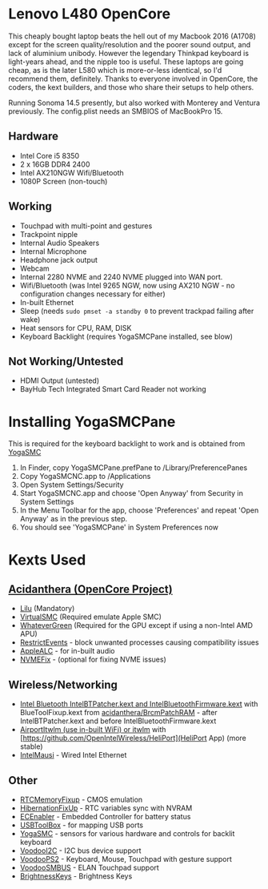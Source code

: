 # Lenovo L480 OpenCore

This cheaply bought laptop beats the hell out of my Macbook 2016 (A1708) except for the screen quality/resolution and the poorer sound output, and lack of aluminium unibody. However the legendary Thinkpad keyboard is light-years ahead, and the nipple too is useful.  These laptops are going cheap, as is the later L580 which is more-or-less identical, so I'd recommend them, definitely. Thanks to everyone involved in OpenCore, the coders, the kext builders, and those who share their setups to help others.

Running Sonoma 14.5 presently, but also worked with Monterey and Ventura previously. The config.plist needs an SMBIOS of MacBookPro 15.

## Hardware

- Intel Core i5 8350
- 2 x 16GB DDR4 2400
- Intel AX210NGW Wifi/Bluetooth    
- 1080P Screen (non-touch)

## Working

- Touchpad with multi-point and gestures
- Trackpoint nipple
- Internal Audio Speakers
- Internal Microphone
- Headphone jack output
- Webcam
- Internal 2280 NVME and 2240 NVME plugged into WAN port.
- Wifi/Bluetooth (was Intel 9265 NGW, now using AX210 NGW - no configuration changes necessary for either)
- In-built Ethernet
- Sleep (needs `sudo pmset -a standby 0` to prevent trackpad failing after wake)
- Heat sensors for CPU, RAM, DISK
- Keyboard Backlight (requires YogaSMCPane installed, see blow)

## Not Working/Untested

- HDMI Output (untested)
- BayHub Tech Integrated Smart Card Reader not working

# Installing YogaSMCPane

This is required for the keyboard backlight to work and is obtained from [YogaSMC](https://github.com/zhen-zen/YogaSMC)

1. In Finder, copy YogaSMCPane.prefPane to /Library/PreferencePanes
2. Copy YogaSMCNC.app to /Applications
3. Open System Settings/Security
4. Start YogaSMCNC.app and choose 'Open Anyway' from Security in System Settings
5. In the Menu Toolbar for the app, choose 'Preferences' and repeat 'Open Anyway' as in the previous step.
6. You should see 'YogaSMCPane' in System Preferences now

# Kexts Used

## [Acidanthera (OpenCore Project)](https://github.com/acidanthera)

- [Lilu](https://github.com/acidanthera/Lilu) (Mandatory)
- [VirtualSMC](https://github.com/acidanthera/VirtualSMC) (Required emulate Apple SMC)
- [WhateverGreen](https://github.com/acidanthera/WhateverGreen) (Required for the GPU except if using a non-Intel AMD APU)
- [RestrictEvents](https://github.com/acidanthera/RestrictEvents) - block unwanted processes causing compatibility issues
- [AppleALC](https://github.com/acidanthera/AppleALC) - for in-built audio
- [NVMEFix](https://github.com/acidanthera/NVMeFix) - (optional for fixing NVME issues)
  
  

## Wireless/Networking

- [Intel Bluetooth IntelBTPatcher.kext and IntelBluetoothFirmware.kext](https://github.com/OpenIntelWireless/IntelBluetoothFirmware) with BlueToolFixup.kext from [acidanthera/BrcmPatchRAM](https://github.com/acidanthera/BrcmPatchRAM) - after IntelBTPatcher.kext and before IntelBluetoothFirmware.kext
- [AirportItwlm (use in-built WiFi) or itwlm](https://github.com/OpenIntelWireless/itlwm) with [https://github.com/OpenIntelWireless/HeliPort](HeliPort App) (more stable) 
- [IntelMausi](https://github.com/acidanthera/IntelMausi) - Wired Intel Ethernet

## Other

- [RTCMemoryFixup](https://github.com/acidanthera/RTCMemoryFixup) - CMOS emulation
- [HibernationFixUp](https://github.com/acidanthera/HibernationFixup) - RTC variables sync with NVRAM
- [ECEnabler](https://github.com/1Revenger1/ECEnabler) - Embedded Controller for battery status
- [USBToolBox](https://github.com/USBToolBox/kext) - for mapping USB ports
- [YogaSMC](https://github.com/zhen-zen/YogaSMC) - sensors for various hardware and controls for backlit keyboard
- [VoodooI2C](https://github.com/VoodooI2C/VoodooI2C) -  I2C bus device support
- [VoodooPS2](https://github.com/acidanthera/VoodooPS2) - Keyboard, Mouse, Touchpad with gesture support
- [VoodooSMBUS](https://github.com/VoodooSMBus/VoodooSMBus) - ELAN Touchpad support
- [BrightnessKeys](https://github.com/acidanthera/BrightnessKeys) - Brightness Keys

